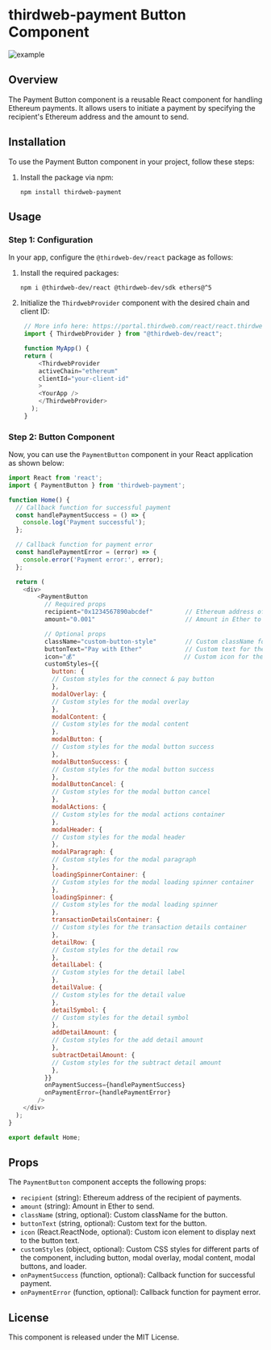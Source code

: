 # thirdweb-payment Button Component
![example](https://github.com/BankkRoll/thirdweb-payment/assets/106103625/68faa2f5-4af5-44b2-9c04-f9a57b3bd1f5)

## Overview

The Payment Button component is a reusable React component for handling Ethereum payments. It allows users to initiate a payment by specifying the recipient's Ethereum address and the amount to send.

## Installation

To use the Payment Button component in your project, follow these steps:

1. Install the package via npm:

   ```
   npm install thirdweb-payment
   ```

## Usage

### Step 1: Configuration

In your app, configure the `@thirdweb-dev/react` package as follows:

1. Install the required packages:

   ```
   npm i @thirdweb-dev/react @thirdweb-dev/sdk ethers@^5
   ```

2. Initialize the `ThirdwebProvider` component with the desired chain and client ID:

   ```javascript
    // More info here: https://portal.thirdweb.com/react/react.thirdwebprovider
    import { ThirdwebProvider } from "@thirdweb-dev/react";

    function MyApp() {
    return (
        <ThirdwebProvider
        activeChain="ethereum"
        clientId="your-client-id"
        >
        <YourApp />
        </ThirdwebProvider>
      );
    }
   ```

### Step 2: Button Component

Now, you can use the `PaymentButton` component in your React application as shown below:

```javascript
import React from 'react';
import { PaymentButton } from 'thirdweb-payment';

function Home() {
  // Callback function for successful payment
  const handlePaymentSuccess = () => {
    console.log('Payment successful');
  };

  // Callback function for payment error
  const handlePaymentError = (error) => {
    console.error('Payment error:', error);
  };

  return (
    <div>
        <PaymentButton
          // Required props
          recipient="0x1234567890abcdef"         // Ethereum address of the recipient
          amount="0.001"                         // Amount in Ether to send

          // Optional props
          className="custom-button-style"        // Custom className for the button
          buttonText="Pay with Ether"            // Custom text for the button
          icon="💰"                              // Custom icon for the button
          customStyles={{
            button: {
            // Custom styles for the connect & pay button
            },
            modalOverlay: {
            // Custom styles for the modal overlay
            },
            modalContent: {
            // Custom styles for the modal content
            },
            modalButton: {
            // Custom styles for the modal button success
            },
            modalButtonSuccess: {
            // Custom styles for the modal button success
            },
            modalButtonCancel: {
            // Custom styles for the modal button cancel
            },
            modalActions: {
            // Custom styles for the modal actions container
            },
            modalHeader: {
            // Custom styles for the modal header
            },
            modalParagraph: {
            // Custom styles for the modal paragraph
            },
            loadingSpinnerContainer: {
            // Custom styles for the modal loading spinner container
            },
            loadingSpinner: {
            // Custom styles for the modal loading spinner
            },
            transactionDetailsContainer: {
            // Custom styles for the transaction details container
            },
            detailRow: {
            // Custom styles for the detail row
            },
            detailLabel: {
            // Custom styles for the detail label
            },
            detailValue: {
            // Custom styles for the detail value
            },
            detailSymbol: {
            // Custom styles for the detail symbol
            },
            addDetailAmount: {
            // Custom styles for the add detail amount
            },
            subtractDetailAmount: {
            // Custom styles for the subtract detail amount
            },
          }}
          onPaymentSuccess={handlePaymentSuccess}
          onPaymentError={handlePaymentError}
        />
    </div>
  );
}

export default Home;
```

## Props

The `PaymentButton` component accepts the following props:

- `recipient` (string): Ethereum address of the recipient of payments.
- `amount` (string): Amount in Ether to send.
- `className` (string, optional): Custom className for the button.
- `buttonText` (string, optional): Custom text for the button.
- `icon` (React.ReactNode, optional): Custom icon element to display next to the button text.
- `customStyles` (object, optional): Custom CSS styles for different parts of the component, including button, modal overlay, modal content, modal buttons, and loader.
- `onPaymentSuccess` (function, optional): Callback function for successful payment.
- `onPaymentError` (function, optional): Callback function for payment error.

## License

This component is released under the MIT License.
